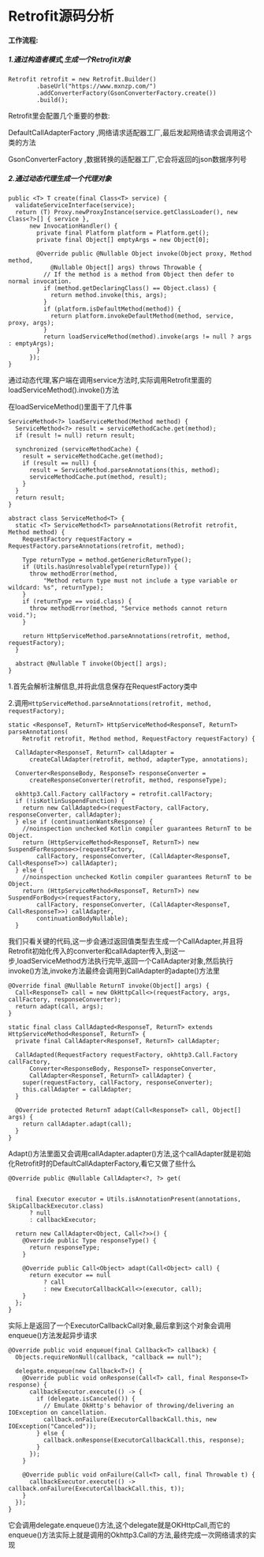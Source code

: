 

# Retrofit源码分析

#### 工作流程:

##### 1.通过构造者模式,生成一个Retrofit对象

```
Retrofit retrofit = new Retrofit.Builder()
        .baseUrl("https://www.mxnzp.com/")
        .addConverterFactory(GsonConverterFactory.create())
        .build();
```

Retrofit里会配置几个重要的参数:

DefaultCallAdapterFactory ,网络请求适配器工厂,最后发起网络请求会调用这个类的方法

GsonConverterFactory ,数据转换的适配器工厂,它会将返回的json数据序列号

##### 2.通过动态代理生成一个代理对象

```
public <T> T create(final Class<T> service) {
  validateServiceInterface(service);
  return (T) Proxy.newProxyInstance(service.getClassLoader(), new Class<?>[] { service },
      new InvocationHandler() {
        private final Platform platform = Platform.get();
        private final Object[] emptyArgs = new Object[0];

        @Override public @Nullable Object invoke(Object proxy, Method method,
            @Nullable Object[] args) throws Throwable {
          // If the method is a method from Object then defer to normal invocation.
          if (method.getDeclaringClass() == Object.class) {
            return method.invoke(this, args);
          }
          if (platform.isDefaultMethod(method)) {
            return platform.invokeDefaultMethod(method, service, proxy, args);
          }
          return loadServiceMethod(method).invoke(args != null ? args : emptyArgs);
        }
      });
}
```

通过动态代理,客户端在调用service方法时,实际调用Retrofit里面的loadServiceMethod().invoke()方法

在loadServiceMethod()里面干了几件事

```
ServiceMethod<?> loadServiceMethod(Method method) {
  ServiceMethod<?> result = serviceMethodCache.get(method);
  if (result != null) return result;

  synchronized (serviceMethodCache) {
    result = serviceMethodCache.get(method);
    if (result == null) {
      result = ServiceMethod.parseAnnotations(this, method);
      serviceMethodCache.put(method, result);
    }
  }
  return result;
}
```

```
abstract class ServiceMethod<T> {
  static <T> ServiceMethod<T> parseAnnotations(Retrofit retrofit, Method method) {
    RequestFactory requestFactory = RequestFactory.parseAnnotations(retrofit, method);

    Type returnType = method.getGenericReturnType();
    if (Utils.hasUnresolvableType(returnType)) {
      throw methodError(method,
          "Method return type must not include a type variable or wildcard: %s", returnType);
    }
    if (returnType == void.class) {
      throw methodError(method, "Service methods cannot return void.");
    }

    return HttpServiceMethod.parseAnnotations(retrofit, method, requestFactory);
  }

  abstract @Nullable T invoke(Object[] args);
}
```

1.首先会解析注解信息,并将此信息保存在RequestFactory类中

2.调用`HttpServiceMethod.parseAnnotations(retrofit, method, requestFactory);`

```
static <ResponseT, ReturnT> HttpServiceMethod<ResponseT, ReturnT> parseAnnotations(
    Retrofit retrofit, Method method, RequestFactory requestFactory) {
  
  CallAdapter<ResponseT, ReturnT> callAdapter =
      createCallAdapter(retrofit, method, adapterType, annotations);
  
  Converter<ResponseBody, ResponseT> responseConverter =
      createResponseConverter(retrofit, method, responseType);

  okhttp3.Call.Factory callFactory = retrofit.callFactory;
  if (!isKotlinSuspendFunction) {
    return new CallAdapted<>(requestFactory, callFactory, responseConverter, callAdapter);
  } else if (continuationWantsResponse) {
    //noinspection unchecked Kotlin compiler guarantees ReturnT to be Object.
    return (HttpServiceMethod<ResponseT, ReturnT>) new SuspendForResponse<>(requestFactory,
        callFactory, responseConverter, (CallAdapter<ResponseT, Call<ResponseT>>) callAdapter);
  } else {
    //noinspection unchecked Kotlin compiler guarantees ReturnT to be Object.
    return (HttpServiceMethod<ResponseT, ReturnT>) new SuspendForBody<>(requestFactory,
        callFactory, responseConverter, (CallAdapter<ResponseT, Call<ResponseT>>) callAdapter,
        continuationBodyNullable);
  }
```



我们只看关键的代码,这一步会通过返回值类型去生成一个CallAdapter,并且将Retrofit初始化传入的converter和callAdapter传入,到这一步,loadServiceMethod方法执行完毕,返回一个CallAdapter对象,然后执行invoke()方法,invoke方法最终会调用到CallAdapter的adapte()方法里

```
@Override final @Nullable ReturnT invoke(Object[] args) {
  Call<ResponseT> call = new OkHttpCall<>(requestFactory, args, callFactory, responseConverter);
  return adapt(call, args);
}
```

```
static final class CallAdapted<ResponseT, ReturnT> extends HttpServiceMethod<ResponseT, ReturnT> {
  private final CallAdapter<ResponseT, ReturnT> callAdapter;

  CallAdapted(RequestFactory requestFactory, okhttp3.Call.Factory callFactory,
      Converter<ResponseBody, ResponseT> responseConverter,
      CallAdapter<ResponseT, ReturnT> callAdapter) {
    super(requestFactory, callFactory, responseConverter);
    this.callAdapter = callAdapter;
  }

  @Override protected ReturnT adapt(Call<ResponseT> call, Object[] args) {
    return callAdapter.adapt(call);
  }
}
```

Adapt()方法里面又会调用callAdapter.adapter()方法,这个callAdapter就是初始化Retrofit时的DefaultCallAdapterFactory,看它又做了些什么

```
@Override public @Nullable CallAdapter<?, ?> get(


  final Executor executor = Utils.isAnnotationPresent(annotations, SkipCallbackExecutor.class)
      ? null
      : callbackExecutor;

  return new CallAdapter<Object, Call<?>>() {
    @Override public Type responseType() {
      return responseType;
    }

    @Override public Call<Object> adapt(Call<Object> call) {
      return executor == null
          ? call
          : new ExecutorCallbackCall<>(executor, call);
    }
  };
}
```

实际上是返回了一个ExecutorCallbackCall对象,最后拿到这个对象会调用enqueue()方法发起异步请求

```
@Override public void enqueue(final Callback<T> callback) {
  Objects.requireNonNull(callback, "callback == null");

  delegate.enqueue(new Callback<T>() {
    @Override public void onResponse(Call<T> call, final Response<T> response) {
      callbackExecutor.execute(() -> {
        if (delegate.isCanceled()) {
          // Emulate OkHttp's behavior of throwing/delivering an IOException on cancellation.
          callback.onFailure(ExecutorCallbackCall.this, new IOException("Canceled"));
        } else {
          callback.onResponse(ExecutorCallbackCall.this, response);
        }
      });
    }

    @Override public void onFailure(Call<T> call, final Throwable t) {
      callbackExecutor.execute(() -> callback.onFailure(ExecutorCallbackCall.this, t));
    }
  });
}
```

它会调用delegate.enqueue()方法,这个delegate就是OKHttpCall,而它的enqueue()方法实际上就是调用的Okhttp3.Call的方法,最终完成一次网络请求的实现





